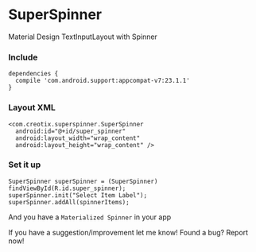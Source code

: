 # SuperSpinner
Material Design TextInputLayout with Spinner

### Include

    dependencies {
      compile 'com.android.support:appcompat-v7:23.1.1'
    }


### Layout XML

    <com.creotix.superspinner.SuperSpinner
      android:id="@+id/super_spinner"
      android:layout_width="wrap_content"
      android:layout_height="wrap_content" />

### Set it up

    SuperSpinner superSpinner = (SuperSpinner) findViewById(R.id.super_spinner);
    superSpinner.init("Select Item Label");
    superSpinner.addAll(spinnerItems);


And you have a `Materialized Spinner` in your app

If you have a suggestion/improvement let me know! Found a bug? Report now!

